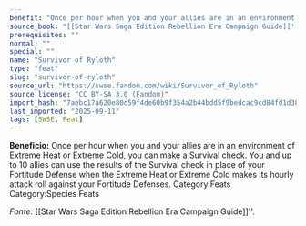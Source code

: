 ```yaml
---
benefit: "Once per hour when you and your allies are in an environment of Extreme Heat or Extreme Cold, you can make a Survival check. You and up to 10 allies can use the results of the Survival check in place of your Fortitude Defense when the Extreme Heat or Extreme Cold makes its hourly attack roll against your Fortitude Defenses. Category:Feats Category:Species Feats"
source_book: "[[Star Wars Saga Edition Rebellion Era Campaign Guide]]''"
prerequisites: ""
normal: ""
special: ""
name: "Survivor of Ryloth"
type: "feat"
slug: "survivor-of-ryloth"
source_url: "https://swse.fandom.com/wiki/Survivor_of_Ryloth"
source_license: "CC BY-SA 3.0 (Fandom)"
import_hash: "7aebc17a620e80d59f4de60b9f354a2b44bdd5f9bedcac9cd84fd1d38f72fd3d"
last_imported: "2025-09-11"
tags: [SWSE, Feat]
---
```

**Beneficio:** Once per hour when you and your allies are in an environment of Extreme Heat or Extreme Cold, you can make a Survival check. You and up to 10 allies can use the results of the Survival check in place of your Fortitude Defense when the Extreme Heat or Extreme Cold makes its hourly attack roll against your Fortitude Defenses. Category:Feats Category:Species Feats

*Fonte:* [[Star Wars Saga Edition Rebellion Era Campaign Guide]]''.